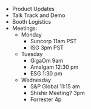 - Product Updates 
- Talk Track and Demo
- Booth Logistics
- Meetings: 
	- Monday 
		- Suncorp 11am PST
		- ISG 3pm PST 
	- Tuesday 
		- GigaOm 9am
		- Amalgam 12:30 pm
		- ESG 1:30 pm
	- Wednesday 
		- S&P Global 11:15 am
		- Shishir Meeting? 3pm 
		- Forrester 4p 
